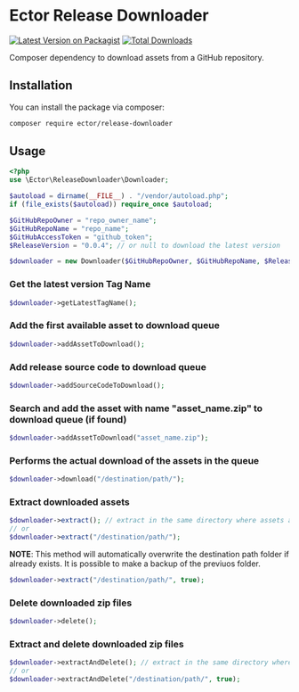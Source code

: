 # Ector Release Downloader

[![Latest Version on Packagist](https://img.shields.io/packagist/v/ector/release-downloader.svg?style=flat-square)](https://packagist.org/packages/ector/release-downloader)
[![Total Downloads](https://img.shields.io/packagist/dt/ector/release-downloader.svg?style=flat-square)](https://packagist.org/packages/ector/release-downloader)

Composer dependency to download assets from a GitHub repository.

## Installation

You can install the package via composer:

```bash
composer require ector/release-downloader
```

## Usage

```php
<?php 
use \Ector\ReleaseDownloader\Downloader;

$autoload = dirname(__FILE__) . "/vendor/autoload.php";
if (file_exists($autoload)) require_once $autoload;

$GitHubRepoOwner = "repo_owner_name";
$GitHubRepoName = "repo_name";
$GitHubAccessToken = "github_token";
$ReleaseVersion = "0.0.4"; // or null to download the latest version

$downloader = new Downloader($GitHubRepoOwner, $GitHubRepoName, $ReleaseVersion, $GitHubAccessToken);
```

### Get the latest version Tag Name
```php
$downloader->getLatestTagName();
```

### Add the first available asset to download queue
```php
$downloader->addAssetToDownload();
```

### Add release source code to download queue
```php
$downloader->addSourceCodeToDownload();
```

### Search and add the asset with name "asset_name.zip" to download queue (if found)
```php
$downloader->addAssetToDownload("asset_name.zip");
```

### Performs the actual download of the assets in the queue
```php
$downloader->download("/destination/path/");
```

### Extract downloaded assets
```php
$downloader->extract(); // extract in the same directory where assets are downloaded
// or 
$downloader->extract("/destination/path/");
```
**NOTE**: This method will automatically overwrite the destination path folder if already exists.
It is possible to make a backup of the previuos folder.
```php
$downloader->extract("/destination/path/", true);
```

### Delete downloaded zip files
```php
$downloader->delete();
```

### Extract and delete downloaded zip files
```php
$downloader->extractAndDelete(); // extract in the same directory where assets are downloaded
// or 
$downloader->extractAndDelete("/destination/path/", true);
```